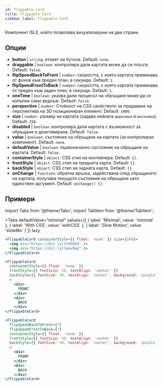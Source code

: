 ```yaml
---
id: flippable-card 
title: Flippable Card
sidebar_label: Flippable Card
---
```


Компонент ISLE, който позволява визуализиране на две страни.

## Опции

* __button__ | `string`: етикет на бутона. Default: `none`.
* __draggable__ | `boolean`: контролира дали картата може да се плъзга. Default: `false`.
* __flipSpeedBackToFront__ | `number`: скоростта, с която картата преминава от фонов към преден план, в секунди. Default: `1`.
* __flipSpeedFrontToBack__ | `number`: скоростта, с която картата преминава от преден към заден план, в секунди. Default: `1`.
* __oneTime__ | `boolean`: указва дали процесът на обръщане може да се изпълни само веднъж. Default: `false`.
* __perspective__ | `number`: Стойност на CSS свойството за придаване на перспектива на 3D позициониран елемент. Default: `1000`.
* __size__ | `number`: размер на картата (задава нейната `широчина` и `височина`). Default: `250`.
* __disabled__ | `boolean`: контролира дали картата с възможност за обръщане е деактивирана. Default: `false`.
* __value__ | `boolean`: състояние на обръщане на картата (за контролиран компонент). Default: `none`.
* __defaultValue__ | `boolean`: първоначално състояние на обръщане на картата. Default: `false`.
* __containerStyle__ | `object`: CSS стил на контейнера. Default: `{}`.
* __frontStyle__ | `object`: CSS стил на предната карта. Default: `{}`.
* __backStyle__ | `object`: CSS стил на задната карта. Default: `{}`.
* __onChange__ | `function`: обратна връзка, задействана след обръщането на картата; получава текущото състояние на обръщане като единствен аргумент. Default: `onChange() {}`.


## Примери

import Tabs from '@theme/Tabs';
import TabItem from '@theme/TabItem';

<Tabs
    defaultValue="minimal"
    values={[
        { label: 'Minimal', value: 'minimal' },
        { label: 'With CSS', value: 'withCSS' },
        { label: 'Slow Motion', value: 'slowMo' }
    ]}
    lazy
>

<TabItem value="minimal">

```jsx live
<FlippableCard containerStyle={{ float: 'none' }} size={200}>
  <img src="https://bit.ly/2YU5EbU" />
  <img src="https://bit.ly/3aGv9mp" />
</FlippableCard>
```

</TabItem>

<TabItem value="withCSS">

```jsx live
<FlippableCard 
  containerStyle={{ float: 'none' }} 
  frontStyle={{ fontSize: 50, textAlign: 'center' }} 
  backStyle={{ fontSize: 50, textAlign: 'center', background: 'purple', color: 'white' }} 
  >
    <div>
      FRONT
    </div>
    <div>
      BACK
    </div>
</FlippableCard>
```

</TabItem>

<TabItem value="slowMo">

```jsx live
<FlippableCard 
  flipSpeedBackToFront={7} 
  flipSpeedFrontToBack={7}   
  containerStyle={{ float: 'none' }} 
  frontStyle={{ fontSize: 50, textAlign: 'center' }} 
  backStyle={{ fontSize: 50, textAlign: 'center', background: 'purple', color: 'white' }} 
  >
    <div>
      FRONT
    </div>
    <div>
      BACK
    </div>
</FlippableCard>
```

</TabItem>

</Tabs>
